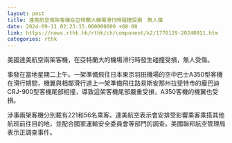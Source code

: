 ```yaml
---
layout: post
title: 達美航空兩架客機在亞特蘭大機場滑行時碰撞受損　無人傷
date: 2024-09-11 02:23:15.000000000 +08:00
link: https://news.rthk.hk/rthk/ch/component/k2/1770129-20240911.htm
categories: rthk
---
```


美國達美航空兩架客機，在亞特蘭大的機場滑行時發生碰撞受損，無人受傷。

事發在當地星期二上午。一架準備飛往日本東京羽田機場的空中巴士A350型客機在滑行期間，機翼與相鄰滑行道上一架準備飛往路易斯安那州拉斐特市的龐巴迪CRJ-900型客機尾部相撞，導致這架客機尾部嚴重受損，A350客機的機翼也受損。

涉事兩架客機分別載有221和56名乘客。達美航空表示會安排受影響乘客乘搭其他航班前往目的地，並配合國家運輸安全委員會等部門的調查。美國聯邦航空管理局表示正調查事件。
